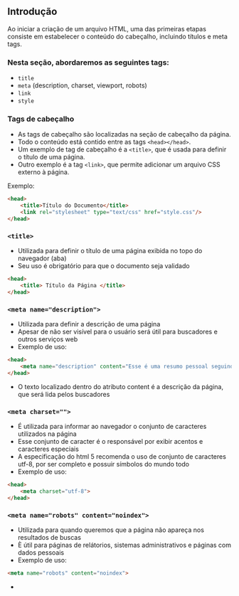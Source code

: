 ## Introdução

Ao iniciar a criação de um arquivo HTML, uma das primeiras etapas consiste em estabelecer o conteúdo do cabeçalho, incluindo títulos e meta tags.

### Nesta seção, abordaremos as seguintes tags:

- `title`
- `meta` (description, charset, viewport, robots)
- `link`
- `style`

### Tags de cabeçalho

- As tags de cabeçalho são localizadas na seção de cabeçalho da página.
- Todo o conteúdo está contido entre as tags `<head></head>`.
- Um exemplo de tag de cabeçalho é a `<title>`, que é usada para definir o título de uma página.
- Outro exemplo é a tag `<link>`, que permite adicionar um arquivo CSS externo à página.
  
Exemplo:

```html
<head>
    <title>Título do Documento</title>
    <link rel="stylesheet" type="text/css" href="style.css"/>
</head>
```

### ```<title>```

- Utilizada para definir o título de uma página exibida no topo do navegador (aba)
- Seu uso é obrigatório para que o documento seja validado
```html
<head>
    <title> Título da Página </title>
</head>
```

### ```<meta name="description">```

- Utilizada para definir a descrição de uma página
- Apesar de não ser visível para o usuário será útil para buscadores e outros serviços web
- Exemplo de uso:
```html
<head>
    <meta name="description" content="Esse é uma resumo pessoal seguindo o cronograma do curso de html da plataforma devmedia">
</head>
```

- O texto localizado dentro do atributo content é a descrição da página, que será lida pelos buscadores 

### ```<meta charset="">```

- É utilizada para informar ao navegador o conjunto de caracteres utilizados na página
- Esse conjunto de caracter é o responsável por exibir acentos e caracteres especiais
- A especificação do html 5 recomenda o uso de conjunto de caracteres utf-8, por ser completo e possuir símbolos do mundo todo
- Exemplo de uso:
```html
<head>
    <meta charset="utf-8">
</head>
```

### ```<meta name="robots" content="noindex">```

- Utilizada para quando queremos que a página não apareça nos resultados de buscas
- È útil para páginas de relátorios, sistemas administrativos e páginas com dados pessoais
- Exemplo de uso:
```html
<meta name="robots" content="noindex">
``` 
- 



















